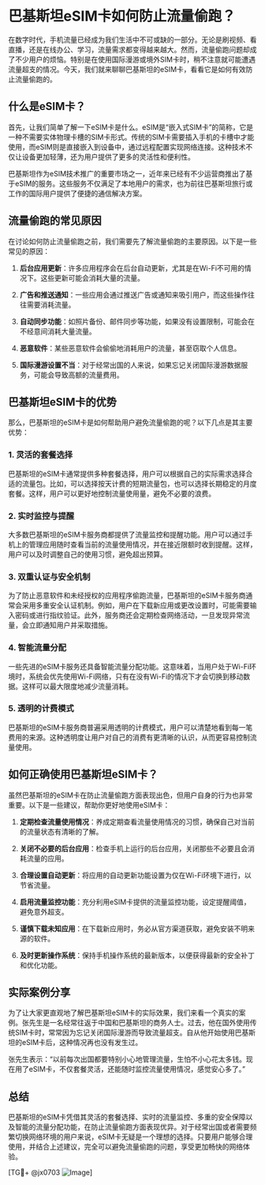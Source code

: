 # 巴基斯坦eSIM卡如何防止流量偷跑？

在数字时代，手机流量已经成为我们生活中不可或缺的一部分。无论是刷视频、看直播，还是在线办公、学习，流量需求都变得越来越大。然而，流量偷跑问题却成了不少用户的烦恼。特别是在使用国际漫游或境外SIM卡时，稍不注意就可能遭遇流量超支的情况。今天，我们就来聊聊巴基斯坦的eSIM卡，看看它是如何有效防止流量偷跑的。

## 什么是eSIM卡？

首先，让我们简单了解一下eSIM卡是什么。eSIM是“嵌入式SIM卡”的简称，它是一种不需要实体物理卡槽的SIM卡形式。传统的SIM卡需要插入手机的卡槽中才能使用，而eSIM则是直接嵌入到设备中，通过远程配置实现网络连接。这种技术不仅让设备更加轻薄，还为用户提供了更多的灵活性和便利性。

巴基斯坦作为eSIM技术推广的重要市场之一，近年来已经有不少运营商推出了基于eSIM的服务。这些服务不仅满足了本地用户的需求，也为前往巴基斯坦旅行或工作的国际用户提供了便捷的通信解决方案。

## 流量偷跑的常见原因

在讨论如何防止流量偷跑之前，我们需要先了解流量偷跑的主要原因。以下是一些常见的原因：

1. **后台应用更新**：许多应用程序会在后台自动更新，尤其是在Wi-Fi不可用的情况下。这些更新可能会消耗大量的流量。
   
2. **广告和推送通知**：一些应用会通过推送广告或通知来吸引用户，而这些操作往往需要消耗流量。

3. **自动同步功能**：如照片备份、邮件同步等功能，如果没有设置限制，可能会在不经意间消耗大量流量。

4. **恶意软件**：某些恶意软件会偷偷地消耗用户的流量，甚至窃取个人信息。

5. **国际漫游设置不当**：对于经常出国的人来说，如果忘记关闭国际漫游数据服务，可能会导致高额的流量费用。

## 巴基斯坦eSIM卡的优势

那么，巴基斯坦的eSIM卡是如何帮助用户避免流量偷跑的呢？以下几点是其主要优势：

### 1. **灵活的套餐选择**

巴基斯坦的eSIM卡通常提供多种套餐选择，用户可以根据自己的实际需求选择合适的流量包。比如，可以选择按天计费的短期流量包，也可以选择长期稳定的月度套餐。这样，用户可以更好地控制流量使用量，避免不必要的浪费。

### 2. **实时监控与提醒**

大多数巴基斯坦的eSIM卡服务商都提供了流量监控和提醒功能。用户可以通过手机上的管理应用随时查看当前的流量使用情况，并在接近限额时收到提醒。这样，用户可以及时调整自己的使用习惯，避免超出预算。

### 3. **双重认证与安全机制**

为了防止恶意软件和未经授权的应用程序偷跑流量，巴基斯坦的eSIM卡服务商通常会采用多重安全认证机制。例如，用户在下载新应用或更改设置时，可能需要输入密码或进行指纹验证。此外，服务商还会定期检查网络活动，一旦发现异常流量，会立即通知用户并采取措施。

### 4. **智能流量分配**

一些先进的eSIM卡服务还具备智能流量分配功能。这意味着，当用户处于Wi-Fi环境时，系统会优先使用Wi-Fi网络，只有在没有Wi-Fi的情况下才会切换到移动数据。这样可以最大限度地减少流量消耗。

### 5. **透明的计费模式**

巴基斯坦的eSIM卡服务商普遍采用透明的计费模式，用户可以清楚地看到每一笔费用的来源。这种透明度让用户对自己的消费有更清晰的认识，从而更容易控制流量使用。

## 如何正确使用巴基斯坦eSIM卡？

虽然巴基斯坦的eSIM卡在防止流量偷跑方面表现出色，但用户自身的行为也非常重要。以下是一些建议，帮助你更好地使用eSIM卡：

1. **定期检查流量使用情况**：养成定期查看流量使用情况的习惯，确保自己对当前的流量状态有清晰的了解。

2. **关闭不必要的后台应用**：检查手机上运行的后台应用，关闭那些不必要且会消耗流量的应用。

3. **合理设置自动更新**：将应用的自动更新功能设置为仅在Wi-Fi环境下进行，以节省流量。

4. **启用流量监控功能**：充分利用eSIM卡提供的流量监控功能，设定提醒阈值，避免意外超支。

5. **谨慎下载未知应用**：在下载新应用时，务必从官方渠道获取，避免安装不明来源的软件。

6. **及时更新操作系统**：保持手机操作系统的最新版本，以便获得最新的安全补丁和优化功能。

## 实际案例分享

为了让大家更直观地了解巴基斯坦eSIM卡的实际效果，我们来看一个真实的案例。张先生是一名经常往返于中国和巴基斯坦的商务人士。过去，他在国外使用传统SIM卡时，常常因为忘记关闭国际漫游而导致流量超支。自从他开始使用巴基斯坦的eSIM卡后，这种情况再也没有发生过。

张先生表示：“以前每次出国都要特别小心地管理流量，生怕不小心花太多钱。现在用了eSIM卡，不仅套餐灵活，还能随时监控流量使用情况，感觉安心多了。”

## 总结

巴基斯坦的eSIM卡凭借其灵活的套餐选择、实时的流量监控、多重的安全保障以及智能的流量分配功能，在防止流量偷跑方面表现优异。对于经常出国或者需要频繁切换网络环境的用户来说，eSIM卡无疑是一个理想的选择。只要用户能够合理使用，并结合上述建议，完全可以避免流量偷跑的问题，享受更加畅快的网络体验。

[TG💪+ @jx0703 ![Image](https://github.com/user-attachments/assets/dbca1d08-cadb-493c-b0ec-ad6f7a83f270)]